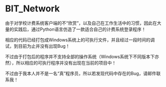 # BIT_Network

由于对学校计费系统客户端的不“欣赏”，以及自己在工作生活中的习惯，因此在大量的实践后，通过Python语言仿造了一款适合自己的计费系统登录程序！

相应的代码已经打包成Windows系统上的可执行文件，并且经过一段时间的调试，到目前为止并没有出现Bug！

不过由于打包后的程序并不支持全部的操作系统（Windows系统下不同版本下亦然），所以相应的可执行程序并没有出现在当前的项目中！

不过由于我本人并不是一名“真”程序员，所以若发现代码中存在的Bug，请邮件联系我！
